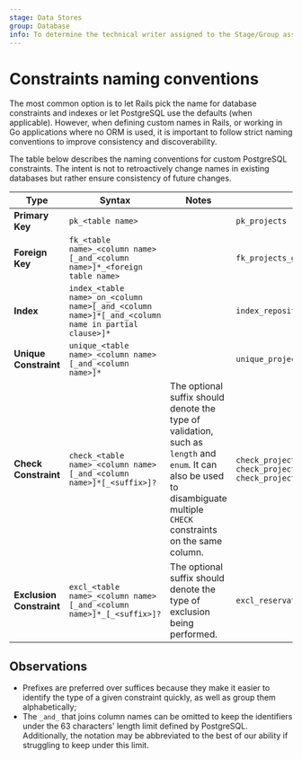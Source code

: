 ```yaml
---
stage: Data Stores
group: Database
info: To determine the technical writer assigned to the Stage/Group associated with this page, see https://about.gitlab.com/handbook/engineering/ux/technical-writing/#assignments
---
```


# Constraints naming conventions

The most common option is to let Rails pick the name for database constraints and indexes or let
PostgreSQL use the defaults (when applicable). However, when defining custom names in Rails, or
working in Go applications where no ORM is used, it is important to follow strict naming conventions
to improve consistency and discoverability.

The table below describes the naming conventions for custom PostgreSQL constraints.
The intent is not to retroactively change names in existing databases but rather ensure consistency of future changes.

| Type                     | Syntax                                                                                            | Notes                                                                                                                                                                       | Examples                                                                                                          |
|--------------------------|---------------------------------------------------------------------------------------------------|-----------------------------------------------------------------------------------------------------------------------------------------------------------------------------|-------------------------------------------------------------------------------------------------------------------|
| **Primary Key**          | `pk_<table name>`                                                                                 |                                                                                                                                                                             | `pk_projects`                                                                                                     |
| **Foreign Key**          | `fk_<table name>_<column name>[_and_<column name>]*_<foreign table name>`                         |                                                                                                                                                                             | `fk_projects_group_id_groups`                                                                                     |
| **Index**                | `index_<table name>_on_<column name>[_and_<column name>]*[_and_<column name in partial clause>]*` |                                                                                                                                                                             | `index_repositories_on_group_id`                                                                                  |
| **Unique Constraint**    | `unique_<table name>_<column name>[_and_<column name>]*`                                          |                                                                                                                                                                             | `unique_projects_group_id_and_name`                                                                               |
| **Check Constraint**     | `check_<table name>_<column name>[_and_<column name>]*[_<suffix>]?`                               | The optional suffix should denote the type of validation, such as `length` and `enum`. It can also be used to disambiguate multiple `CHECK` constraints on the same column. | `check_projects_name_length`<br />`check_projects_type_enum`<br />`check_projects_admin1_id_and_admin2_id_differ` |
| **Exclusion Constraint** | `excl_<table name>_<column name>[_and_<column name>]*_[_<suffix>]?`                               | The optional suffix should denote the type of exclusion being performed.                                                                                                    | `excl_reservations_start_at_end_at_no_overlap`                                                                    |

## Observations

- Prefixes are preferred over suffices because they make it easier to identify the type of a given constraint quickly, as well as group them alphabetically;
- The `_and_` that joins column names can be omitted to keep the identifiers under the 63 characters' length limit defined by PostgreSQL. Additionally, the notation may be abbreviated to the best of our ability if struggling to keep under this limit.
